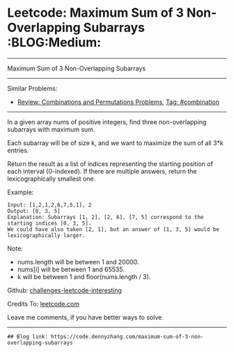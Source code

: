 
# Leetcode: Maximum Sum of 3 Non-Overlapping Subarrays     :BLOG:Medium:

---

Maximum Sum of 3 Non-Overlapping Subarrays  

---

Similar Problems:  

-   [Review: Combinations and Permutations Problems](https://code.dennyzhang.com/review-combination), [Tag: #combination](https://code.dennyzhang.com/tag/combination)

---

In a given array nums of positive integers, find three non-overlapping subarrays with maximum sum.  

Each subarray will be of size k, and we want to maximize the sum of all 3\*k entries.  

Return the result as a list of indices representing the starting position of each interval (0-indexed). If there are multiple answers, return the lexicographically smallest one.  

Example:  

    Input: [1,2,1,2,6,7,5,1], 2
    Output: [0, 3, 5]
    Explanation: Subarrays [1, 2], [2, 6], [7, 5] correspond to the starting indices [0, 3, 5].
    We could have also taken [2, 1], but an answer of [1, 3, 5] would be lexicographically larger.

Note:  

-   nums.length will be between 1 and 20000.
-   nums[i] will be between 1 and 65535.
-   k will be between 1 and floor(nums.length / 3).

Github: [challenges-leetcode-interesting](https://github.com/DennyZhang/challenges-leetcode-interesting/tree/master/problems/maximum-sum-of-3-non-overlapping-subarrays)  

Credits To: [leetcode.com](https://leetcode.com/problems/maximum-sum-of-3-non-overlapping-subarrays/description/)  

Leave me comments, if you have better ways to solve.  

---

    ## Blog link: https://code.dennyzhang.com/maximum-sum-of-3-non-overlapping-subarrays

